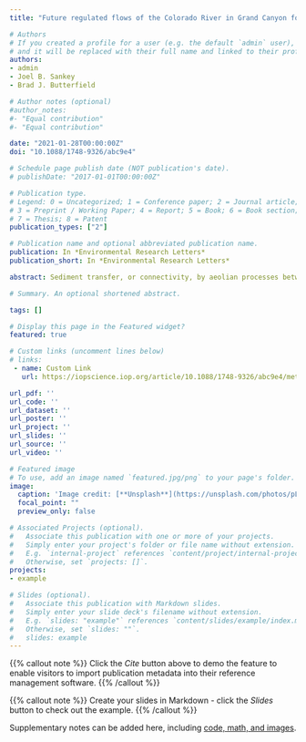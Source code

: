 ```yaml
---
title: "Future regulated flows of the Colorado River in Grand Canyon foretell decreased areal extent of sediment and increases in riparian vegetation"

# Authors
# If you created a profile for a user (e.g. the default `admin` user), write the username (folder name) here 
# and it will be replaced with their full name and linked to their profile.
authors:
- admin
- Joel B. Sankey
- Brad J. Butterfield

# Author notes (optional)
#author_notes:
#- "Equal contribution"
#- "Equal contribution"

date: "2021-01-28T00:00:00Z"
doi: "10.1088/1748-9326/abc9e4"

# Schedule page publish date (NOT publication's date).
# publishDate: "2017-01-01T00:00:00Z"

# Publication type.
# Legend: 0 = Uncategorized; 1 = Conference paper; 2 = Journal article;
# 3 = Preprint / Working Paper; 4 = Report; 5 = Book; 6 = Book section;
# 7 = Thesis; 8 = Patent
publication_types: ["2"]

# Publication name and optional abbreviated publication name.
publication: In *Environmental Research Letters*
publication_short: In *Environmental Research Letters*

abstract: Sediment transfer, or connectivity, by aeolian processes between channel-proximal and upland deposits in river valleys is important for the maintenance of river corridor biophysical characteristics. In regulated river systems, dams control the magnitude and duration of discharge. Alterations to the flow regime driven by dams that increase the inundation duration of sediment, or which drive the encroachment of vegetation into areas formerly composed of labile sediment and result in channel narrowing, may reduce sediment transfer from near-channel deposits to uplands via aeolian processes. Employing spatial methods developed by Kasprak et al (2018 Prog. Phys. Geogr.), here we use data describing the areal extent of bare (i.e. subaerially exposed and non-vegetated) sediment along 168 km of the Colorado River downstream from Glen Canyon Dam in Grand Canyon, USA, in conjunction with inundation extent modeling to forecast how future flows of this highly regulated river will drive changes in the areal extent of sediment available for aeolian transport. We also compare modern bare sediment area to that which presumably would have existed under pre-dam hydrographs. Over the next two decades, the planned flow regime from Glen Canyon Dam will result in slight decreases in bare sediment area (−1%) on an annual scale. This is in contrast to pre-dam years, when unregulated low flows led to marked increases in bare sediment area as compared to the current discharge regime. Our findings also indicate that ∼75% of bare sediment in the study reach is inundated continuously at present, owing to increased baseflows in the post-dam flow regime; consequently, any reductions in flows below modern-day low discharges have the potential to expose large areas of bare sediment. We use vegetation modeling to quantify areas susceptible to vegetation encroachment under future flows, finding that 80% of bare sediment area is suitable for colonization by invasive tamarisk under the current flow regime. Our findings imply that the Colorado River in Grand Canyon, a system marked by widespread erosion of sediment resources and encroachment of riparian vegetation in the post-dam period, is likely to continue to see decreasing bare sediment extent over the coming decades in the absence of direct intervention through flow regime modification or widespread vegetation removal.

# Summary. An optional shortened abstract.

tags: []

# Display this page in the Featured widget?
featured: true

# Custom links (uncomment lines below)
# links:
 - name: Custom Link
   url: https://iopscience.iop.org/article/10.1088/1748-9326/abc9e4/meta

url_pdf: ''
url_code: ''
url_dataset: ''
url_poster: ''
url_project: ''
url_slides: ''
url_source: ''
url_video: ''

# Featured image
# To use, add an image named `featured.jpg/png` to your page's folder. 
image:
  caption: 'Image credit: [**Unsplash**](https://unsplash.com/photos/pLCdAaMFLTE)'
  focal_point: ""
  preview_only: false

# Associated Projects (optional).
#   Associate this publication with one or more of your projects.
#   Simply enter your project's folder or file name without extension.
#   E.g. `internal-project` references `content/project/internal-project/index.md`.
#   Otherwise, set `projects: []`.
projects:
- example

# Slides (optional).
#   Associate this publication with Markdown slides.
#   Simply enter your slide deck's filename without extension.
#   E.g. `slides: "example"` references `content/slides/example/index.md`.
#   Otherwise, set `slides: ""`.
#   slides: example
---
```


{{% callout note %}}
Click the *Cite* button above to demo the feature to enable visitors to import publication metadata into their reference management software.
{{% /callout %}}

{{% callout note %}}
Create your slides in Markdown - click the *Slides* button to check out the example.
{{% /callout %}}

Supplementary notes can be added here, including [code, math, and images](https://wowchemy.com/docs/writing-markdown-latex/).

